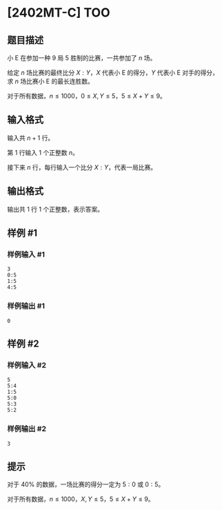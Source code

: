 # [2402MT-C] TOO

## 题目描述

小 E 在参加一种 $9$ 局 $5$ 胜制的比赛，一共参加了 $n$ 场。

给定 $n$ 场比赛的最终比分 $X:Y$，$X$ 代表小 E 的得分，$Y$ 代表小 E 对手的得分，求 $n$ 场比赛小 E 的最长连胜数。

对于所有数据，$n\leq 1000$，$0\leq X,Y\leq 5$，$5\leq X+Y\leq 9$。

## 输入格式

输入共 $n+1$ 行。

第 $1$ 行输入 $1$ 个正整数 $n$。

接下来 $n$ 行，每行输入一个比分 $X:Y$，代表一局比赛。

## 输出格式

输出共 $1$ 行 $1$ 个正整数，表示答案。

## 样例 #1

### 样例输入 #1

```
3
0:5
1:5
4:5
```

### 样例输出 #1

```
0
```

## 样例 #2

### 样例输入 #2

```
5
5:4
1:5
5:0
5:3
5:2
```

### 样例输出 #2

```
3
```

## 提示

对于 $40\%$ 的数据，一场比赛的得分一定为 $5:0$ 或 $0:5$。

对于所有数据，$n\leq 1000$，$X,Y\leq 5$，$5\leq X+Y\leq 9$。
